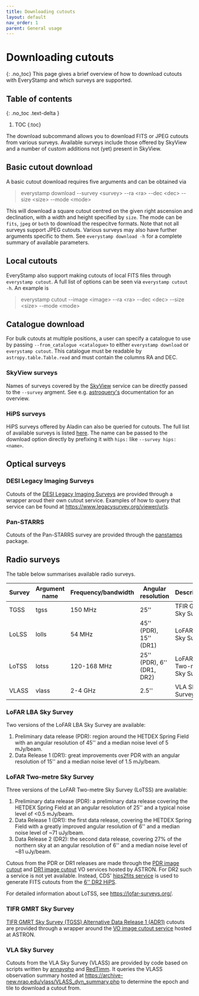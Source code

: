 ```yaml
---
title: Downloading cutouts
layout: default
nav_order: 1
parent: General usage
---
```


# Downloading cutouts
{: .no_toc}
This page gives a brief overview of how to download cutouts with EveryStamp and which surveys are supported.

## Table of contents
{: .no_toc .text-delta }

1. TOC
{:toc}

The download subcommand allows you to download FITS or JPEG cutouts from various surveys. Available surveys include those offered by SkyView and a number of custom additions not (yet) present in SkyView.

## Basic cutout download
A basic cutout download requires five arguments and can be obtained via

> everystamp download --survey \<survey> --ra \<ra> --dec \<dec> --size \<size> --mode \<mode>

This will download a square cutout centred on the given right ascension and declination, with a width and height specified by `size`. The mode can be `fits`, `jpeg` or `both` to download the respecitve formats. Note that not all surveys support JPEG cutouts. Various surveys may also have further arguments specific to them. See `everystamp download -h` for a complete summary of available parameters.

## Local cutouts
EveryStamp also support making cutouts of local FITS files through `everystamp cutout`. A full list of options can be seen via `everystamp cutout -h`. An example is

> everystamp cutout --image \<image> --ra \<ra> --dec \<dec> --size \<size> --mode \<mode>

## Catalogue download
For bulk cutouts at multiple positions, a user can specify a catalogue to use by passing `--from_catalogue <catalogue>` to either `everystamp download` or `everystamp cutout`. This catalogue must be readable by `astropy.table.Table.read` and must contain the columns RA and DEC.

### SkyView surveys
Names of surveys covered by the [SkyView](https://skyview.gsfc.nasa.gov/) service can be directly passed to the `--survey` argment. See e.g. [astroquery's](https://astroquery.readthedocs.io/en/latest/skyview/skyview.html) documentation for an overview.

### HiPS surveys
HiPS surveys offered by Aladin can also be queried for cutouts. The full list of available surveys is listed [here](http://aladin.cds.unistra.fr/hips/list#hipssky). The name can be passed to the download option directly by prefixing it with `hips:` like `--survey hips:<name>`.

## Optical surveys
### DESI Legacy Imaging Surveys
Cutouts of the [DESI Legacy Imaging Surveys](https://www.legacysurvey.org/) are provided through a wrapper aroud their own cutout service. Examples of how to query that service can be found at https://www.legacysurvey.org/viewer/urls.

### Pan-STARRS
Cutouts of the Pan-STARRS survey are provided through the [panstamps](https://panstamps.readthedocs.io/en/master/) package.

## Radio surveys
The table below summarises available radio surveys.

| Survey | Argument name | Frequency/bandwidth | Angular resolution | Description |
|--------|---------------|---------------------|--------------------|-------------|
| TGSS | tgss | 150 MHz | 25'' | TFIR GMRT Sky Survey |
| LoLSS | lolls | 54 MHz | 45'' (PDR), 15'' (DR1) | LoFAR LBA Sky Survey |
| LoTSS | lotss | 120-168 MHz | 25'' (PDR), 6'' (DR1, DR2) | LoFAR Two-metre Sky Survey |
| VLASS | vlass | 2-4 GHz | 2.5'' | VLA Sky Survey |

### LoFAR LBA Sky Survey
Two versions of the LoFAR LBA Sky Survey are available:

1. Preliminary data release (PDR): region around the HETDEX Spring Field with an angular resolution of 45'' and a median noise level of 5 mJy/beam.
2. Data Release 1 (DR1): great improvements over PDR with an angular resolution of 15'' and a median noise level of 1.5 mJy/beam.

### LoFAR Two-metre Sky Survey
Three versions of the LoFAR Two-metre Sky Survey (LoTSS) are available:

1. Preliminary data release (PDR): a preliminary data release covering the HETDEX Spring Field at an angular resolution of 25'' and a typical noise level of <0.5 mJy/beam.
2. Data Release 1 (DR1): the first data release, covering the HETDEX Spring Field with a greatly improved angular resolution of 6'' and a median noise level of ~71 uJy/beam.
3. Data Release 2 (DR2): the second data release, covering 27% of the northern sky at an angular resolution of 6'' and a median noise level of ~81 uJy/beam.

Cutous from the PDR or DR1 releases are made through the [PDR image cutout](https://vo.astron.nl/lofartier1/q_img/cutout/form) and [DR1 image cutout](https://vo.astron.nl/hetdex/lotss-dr1-img/cutout/form) VO services hosted by ASTRON. For DR2 such a service is not yet available. Instead, CDS' [hips2fits service](https://alasky.u-strasbg.fr/hips-image-services/hips2fits) is used to generate FITS cutouts from the [6'' DR2 HiPS](https://lofar-surveys.org/public_hips/LoTSS_DR2_high_hips/).

For detailed information about LoTSS, see https://lofar-surveys.org/.

### TIFR GMRT Sky Survey
[TIFR GMRT Sky Survey (TGSS) Alternative Data Release 1 (ADR1)](https://tgssadr.strw.leidenuniv.nl/doku.php) cutouts are provided through a wrapper around the [VO image cutout service](https://vo.astron.nl/tgssadr/q_fits/cutout/form) hosted at ASTRON.

### VLA Sky Survey
Cutouts from the VLA Sky Survey (VLASS) are provided by code based on scripts written by [annayqho](https://github.com/annayqho/Query_VLASS) and [RedTimm](https://github.com/RedTimm/VLASS-poststamp). It queries the VLASS observation summary hosted at https://archive-new.nrao.edu/vlass/VLASS_dyn_summary.php to determine the epoch and tile to download a cutout from.
